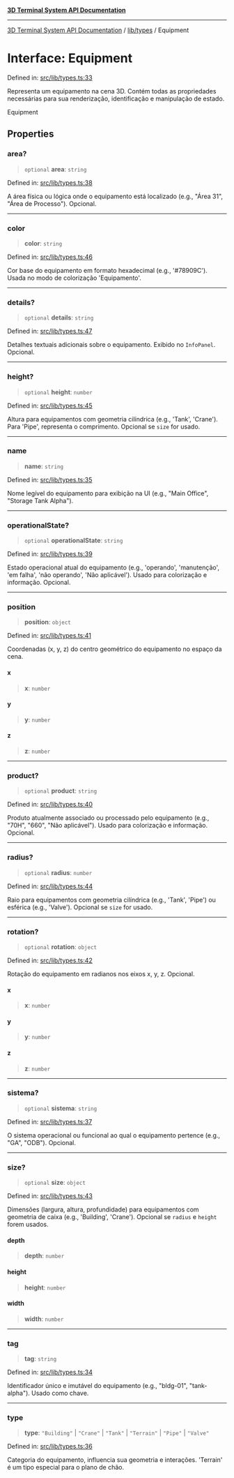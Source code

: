 [**3D Terminal System API Documentation**](../../../README.md)

***

[3D Terminal System API Documentation](../../../README.md) / [lib/types](../README.md) / Equipment

# Interface: Equipment

Defined in: [src/lib/types.ts:33](https://github.com/Dicommunitas/ThreeJS_Terminal_3D/blob/824631c882bd29351bc730ad23d22c22cce24127/src/lib/types.ts#L33)

Representa um equipamento na cena 3D. Contém todas as propriedades
necessárias para sua renderização, identificação e manipulação de estado.

 Equipment

## Properties

### area?

> `optional` **area**: `string`

Defined in: [src/lib/types.ts:38](https://github.com/Dicommunitas/ThreeJS_Terminal_3D/blob/824631c882bd29351bc730ad23d22c22cce24127/src/lib/types.ts#L38)

A área física ou lógica onde o equipamento está localizado (e.g., "Área 31", "Área de Processo"). Opcional.

***

### color

> **color**: `string`

Defined in: [src/lib/types.ts:46](https://github.com/Dicommunitas/ThreeJS_Terminal_3D/blob/824631c882bd29351bc730ad23d22c22cce24127/src/lib/types.ts#L46)

Cor base do equipamento em formato hexadecimal (e.g., '#78909C'). Usada no modo de colorização 'Equipamento'.

***

### details?

> `optional` **details**: `string`

Defined in: [src/lib/types.ts:47](https://github.com/Dicommunitas/ThreeJS_Terminal_3D/blob/824631c882bd29351bc730ad23d22c22cce24127/src/lib/types.ts#L47)

Detalhes textuais adicionais sobre o equipamento. Exibido no `InfoPanel`. Opcional.

***

### height?

> `optional` **height**: `number`

Defined in: [src/lib/types.ts:45](https://github.com/Dicommunitas/ThreeJS_Terminal_3D/blob/824631c882bd29351bc730ad23d22c22cce24127/src/lib/types.ts#L45)

Altura para equipamentos com geometria cilíndrica (e.g., 'Tank', 'Crane'). Para 'Pipe', representa o comprimento. Opcional se `size` for usado.

***

### name

> **name**: `string`

Defined in: [src/lib/types.ts:35](https://github.com/Dicommunitas/ThreeJS_Terminal_3D/blob/824631c882bd29351bc730ad23d22c22cce24127/src/lib/types.ts#L35)

Nome legível do equipamento para exibição na UI (e.g., "Main Office", "Storage Tank Alpha").

***

### operationalState?

> `optional` **operationalState**: `string`

Defined in: [src/lib/types.ts:39](https://github.com/Dicommunitas/ThreeJS_Terminal_3D/blob/824631c882bd29351bc730ad23d22c22cce24127/src/lib/types.ts#L39)

Estado operacional atual do equipamento (e.g., 'operando', 'manutenção', 'em falha', 'não operando', 'Não aplicável').
                                       Usado para colorização e informação. Opcional.

***

### position

> **position**: `object`

Defined in: [src/lib/types.ts:41](https://github.com/Dicommunitas/ThreeJS_Terminal_3D/blob/824631c882bd29351bc730ad23d22c22cce24127/src/lib/types.ts#L41)

Coordenadas (x, y, z) do centro geométrico do equipamento no espaço da cena.

#### x

> **x**: `number`

#### y

> **y**: `number`

#### z

> **z**: `number`

***

### product?

> `optional` **product**: `string`

Defined in: [src/lib/types.ts:40](https://github.com/Dicommunitas/ThreeJS_Terminal_3D/blob/824631c882bd29351bc730ad23d22c22cce24127/src/lib/types.ts#L40)

Produto atualmente associado ou processado pelo equipamento (e.g., "70H", "660", "Não aplicável").
                              Usado para colorização e informação. Opcional.

***

### radius?

> `optional` **radius**: `number`

Defined in: [src/lib/types.ts:44](https://github.com/Dicommunitas/ThreeJS_Terminal_3D/blob/824631c882bd29351bc730ad23d22c22cce24127/src/lib/types.ts#L44)

Raio para equipamentos com geometria cilíndrica (e.g., 'Tank', 'Pipe') ou esférica (e.g., 'Valve'). Opcional se `size` for usado.

***

### rotation?

> `optional` **rotation**: `object`

Defined in: [src/lib/types.ts:42](https://github.com/Dicommunitas/ThreeJS_Terminal_3D/blob/824631c882bd29351bc730ad23d22c22cce24127/src/lib/types.ts#L42)

Rotação do equipamento em radianos nos eixos x, y, z. Opcional.

#### x

> **x**: `number`

#### y

> **y**: `number`

#### z

> **z**: `number`

***

### sistema?

> `optional` **sistema**: `string`

Defined in: [src/lib/types.ts:37](https://github.com/Dicommunitas/ThreeJS_Terminal_3D/blob/824631c882bd29351bc730ad23d22c22cce24127/src/lib/types.ts#L37)

O sistema operacional ou funcional ao qual o equipamento pertence (e.g., "GA", "ODB"). Opcional.

***

### size?

> `optional` **size**: `object`

Defined in: [src/lib/types.ts:43](https://github.com/Dicommunitas/ThreeJS_Terminal_3D/blob/824631c882bd29351bc730ad23d22c22cce24127/src/lib/types.ts#L43)

Dimensões (largura, altura, profundidade) para equipamentos com geometria de caixa (e.g., 'Building', 'Crane'). Opcional se `radius` e `height` forem usados.

#### depth

> **depth**: `number`

#### height

> **height**: `number`

#### width

> **width**: `number`

***

### tag

> **tag**: `string`

Defined in: [src/lib/types.ts:34](https://github.com/Dicommunitas/ThreeJS_Terminal_3D/blob/824631c882bd29351bc730ad23d22c22cce24127/src/lib/types.ts#L34)

Identificador único e imutável do equipamento (e.g., "bldg-01", "tank-alpha"). Usado como chave.

***

### type

> **type**: `"Building"` \| `"Crane"` \| `"Tank"` \| `"Terrain"` \| `"Pipe"` \| `"Valve"`

Defined in: [src/lib/types.ts:36](https://github.com/Dicommunitas/ThreeJS_Terminal_3D/blob/824631c882bd29351bc730ad23d22c22cce24127/src/lib/types.ts#L36)

Categoria do equipamento, influencia sua geometria e interações.
          'Terrain' é um tipo especial para o plano de chão.
